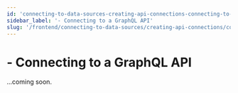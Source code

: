 ```yaml
---
id: 'connecting-to-data-sources-creating-api-connections-connecting-to-a-graphql-api'
sidebar_label: '- Connecting to a GraphQL API'
slug: '/frontend/connecting-to-data-sources/creating-api-connections/connecting-to-a-graphql-api'
---
```


# - Connecting to a GraphQL API

...coming soon.
